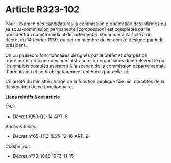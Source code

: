 # Article R323-102

Pour l'examen des candidatures la commission d'orientation des infirmes ou sa sous-commission permanente [*composition*] est
complétée par le président du comité médical départemental mentionné à l'article 5 du décret du 14 février 1959, ou par un
membre de ce comité désigné par ledit président.

Un ou plusieurs fonctionnaires désignés par le préfet et chargés de représenter chacune des administrations ou organismes
dont relèvent le ou les emplois postulés assistent à la séance de la commission départementale d'orientation et sont
obligatoirement entendus par celle-ci.

Un arrêté du ministre chargé de la fonction publique fixe les modalités de la désignation de ce fonctionnaire.

**Liens relatifs à cet article**

_Cite_:

  - Décret  1959-02-14 ART. 5

_Anciens textes_:

  - Décret n°65-1112 1965-12-16 ART. 9

_Codifié par_:

  - Décret n°73-1048 1973-11-15
